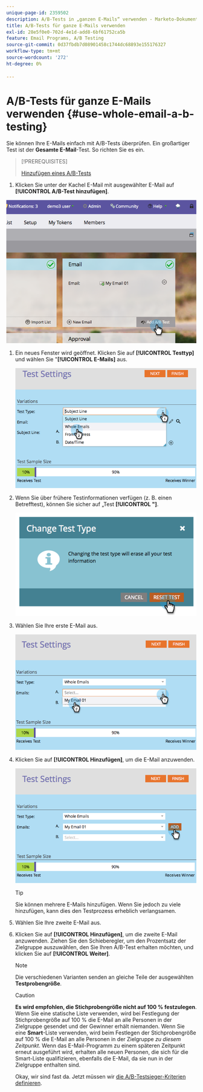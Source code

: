```yaml
---
unique-page-id: 2359502
description: A/B-Tests in „ganzen E-Mails“ verwenden - Marketo-Dokumente - Produktdokumentation
title: A/B-Tests für ganze E-Mails verwenden
exl-id: 28e5f0e0-702d-4e1d-add8-6bf61752ca5b
feature: Email Programs, A/B Testing
source-git-commit: 0d37fbdb7d08901458c1744dc68893e155176327
workflow-type: tm+mt
source-wordcount: '272'
ht-degree: 0%

---
```


# A/B-Tests für ganze E-Mails verwenden {#use-whole-email-a-b-testing}

Sie können Ihre E-Mails einfach mit A/B-Tests überprüfen. Ein großartiger Test ist der **Gesamte E-Mail**-Test. So richten Sie es ein.

>[!PREREQUISITES]
>
>[Hinzufügen eines A/B-Tests](/help/marketo/product-docs/email-marketing/email-programs/email-program-actions/email-test-a-b-test/add-an-a-b-test.md)

1. Klicken Sie unter der Kachel E-Mail mit ausgewählter E-Mail auf **[!UICONTROL A/B-Test hinzufügen]**.

![](assets/image2014-9-12-15-3a22-3a12.png)

1. Ein neues Fenster wird geöffnet. Klicken Sie auf **[!UICONTROL Testtyp]** und wählen Sie &quot;**[!UICONTROL E-Mails]** aus.

   ![](assets/image2014-9-12-15-3a22-3a27.png)

1. Wenn Sie über frühere Testinformationen verfügen (z. B. einen Betrefftest), können Sie sicher auf „Test **[!UICONTROL &quot;]**.

   ![](assets/image2014-9-12-15-3a22-3a40.png)

1. Wählen Sie Ihre erste E-Mail aus.

   ![](assets/image2014-9-12-15-3a22-3a52.png)

1. Klicken Sie auf **[!UICONTROL Hinzufügen]**, um die E-Mail anzuwenden.

   ![](assets/image2014-9-12-15-3a23-3a20.png)

   >[!TIP]
   >
   >Sie können mehrere E-Mails hinzufügen. Wenn Sie jedoch zu viele hinzufügen, kann dies den Testprozess erheblich verlangsamen.

1. Wählen Sie Ihre zweite E-Mail aus.

   [](assets/image2014-9-12-15-3a23-3a49.png)

1. Klicken Sie auf **[!UICONTROL Hinzufügen]**, um die zweite E-Mail anzuwenden. Ziehen Sie den Schieberegler, um den Prozentsatz der Zielgruppe auszuwählen, den Sie Ihren A/B-Test erhalten möchten, und klicken Sie auf **[!UICONTROL Weiter]**.

   [](assets/image2014-9-12-15-3a24-3a1.png)

   >[!NOTE]
   >
   >Die verschiedenen Varianten senden an gleiche Teile der ausgewählten **Testprobengröße**.

   >[!CAUTION]
   >
   >**Es wird empfohlen, die Stichprobengröße nicht auf 100 % festzulegen**. Wenn Sie eine statische Liste verwenden, wird bei Festlegung der Stichprobengröße auf 100 % die E-Mail an alle Personen in der Zielgruppe gesendet und der Gewinner erhält niemanden. Wenn Sie eine **Smart**-Liste verwenden, wird beim Festlegen der Stichprobengröße auf 100 % die E-Mail an alle Personen in der Zielgruppe _zu diesem Zeitpunkt_. Wenn das E-Mail-Programm zu einem späteren Zeitpunkt erneut ausgeführt wird, erhalten alle neuen Personen, die sich für die Smart-Liste qualifizieren, ebenfalls die E-Mail, da sie nun in der Zielgruppe enthalten sind.

   Okay, wir sind fast da. Jetzt müssen wir [die A/B-Testsieger-Kriterien definieren](/help/marketo/product-docs/email-marketing/email-programs/email-program-actions/email-test-a-b-test/define-the-a-b-test-winner-criteria.md).
